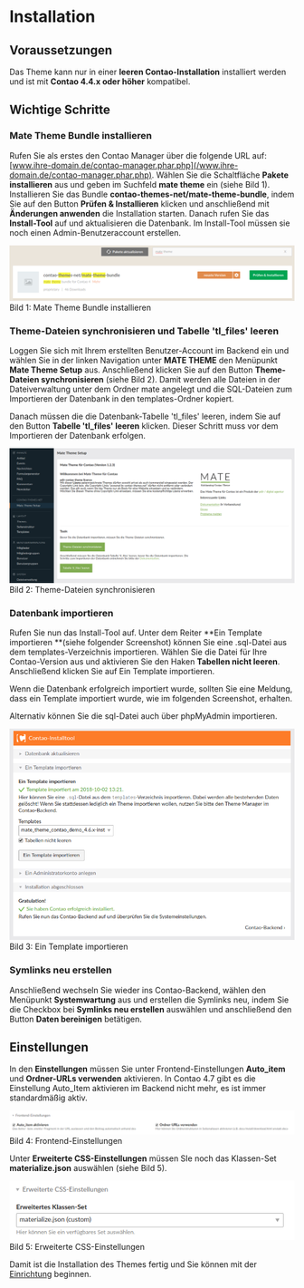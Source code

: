 
# Installation

## Voraussetzungen

Das Theme kann nur in einer **leeren Contao-Installation** installiert werden und ist mit **Contao 4.4.x oder höher** kompatibel.

## Wichtige Schritte

### Mate Theme Bundle installieren

Rufen Sie als erstes den Contao Manager über die folgende URL auf: [www.ihre-domain.de/contao-manager.phar.php](/www.ihre-domain.de/contao-manager.phar.php). Wählen Sie die Schaltfläche **Pakete installieren** aus und geben im Suchfeld **mate theme** ein \(siehe Bild 1\). Installieren Sie das Bundle **contao-themes-net/mate-theme-bundle**, indem Sie auf den Button **Prüfen & Installieren** klicken und anschließend mit **Änderungen anwenden** die Installation starten. Danach rufen Sie das **Install-Tool** auf und aktualisieren die Datenbank. Im Install-Tool müssen sie noch einen Admin-Benutzeraccount erstellen.

![](_images/mate-theme/bundle-installieren.png)
Bild 1: Mate Theme Bundle installieren

### Theme-Dateien synchronisieren und Tabelle 'tl\_files' leeren

Loggen Sie sich mit Ihrem erstellten Benutzer-Account im Backend ein und wählen Sie in der linken Navigation unter **MATE THEME** den Menüpunkt **Mate Theme Setup** aus. Anschließend klicken Sie auf den Button **Theme-Dateien synchronisieren** \(siehe Bild 2\). Damit werden alle Dateien in der Dateiverwaltung unter dem Ordner mate angelegt und die SQL-Dateien zum Importieren der Datenbank in den templates-Ordner kopiert.

Danach müssen die die Datenbank-Tabelle 'tl\_files' leeren, indem Sie auf den Button **Tabelle 'tl\_files' leeren** klicken. Dieser Schritt muss vor dem Importieren der Datenbank erfolgen.

![](_images/mate-theme/dateien-synchronisieren.png)
Bild 2: Theme-Dateien synchronisieren

### Datenbank importieren

Rufen Sie nun das Install-Tool auf. Unter dem Reiter **Ein Template importieren **\(siehe folgender Screenshot\) können Sie eine .sql-Datei aus dem templates-Verzeichnis importieren. Wählen Sie die Datei für Ihre Contao-Version aus und aktivieren Sie den Haken **Tabellen nicht leeren**. Anschließend klicken Sie auf Ein Template importieren.

Wenn die Datenbank erfolgreich importiert wurde, sollten Sie eine Meldung, dass ein Template importiert wurde, wie im folgenden Screenshot, erhalten.

Alternativ können Sie die sql-Datei auch über phpMyAdmin importieren.

![](_images/mate-theme/template_importieren.png)
Bild 3: Ein Template importieren

### Symlinks neu erstellen

Anschließend wechseln Sie wieder ins Contao-Backend, wählen den Menüpunkt **Systemwartung** aus und erstellen die Symlinks neu, indem Sie die Checkbox bei **Symlinks neu erstellen** auswählen und anschließend den Button **Daten bereinigen** betätigen.

## Einstellungen

In den **Einstellungen** müssen Sie unter Frontend-Einstellungen **Auto\_item** und **Ordner-URLs verwenden** aktivieren. In Contao 4.7 gibt es die Einstellung Auto_Item aktivieren im Backend nicht mehr, es ist immer standardmäßig aktiv.

![](_images/odd-theme/installation/odd_installation_schritt6_ordner_urls.png)
Bild 4: Frontend-Einstellungen

Unter **Erweiterte CSS-Einstellungen** müssen SIe noch das Klassen-Set **materialize.json** auswählen \(siehe Bild 5\).

![](_images/mate-theme/advanced_classes_einstellungen.png)
Bild 5: Erweiterte CSS-Einstellungen

Damit ist die Installation des Themes fertig und Sie können mit der [Einrichtung](mate-einrichtung.md) beginnen.